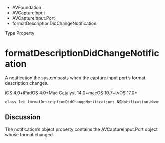 

- AVFoundation
- AVCaptureInput
- AVCaptureInput.Port
-  formatDescriptionDidChangeNotification 

Type Property

# formatDescriptionDidChangeNotification

A notification the system posts when the capture input port’s format description changes.

iOS 4.0+iPadOS 4.0+Mac Catalyst 14.0+macOS 10.7+tvOS 17.0+

``` source
class let formatDescriptionDidChangeNotification: NSNotification.Name
```

## Discussion

The notification’s object property contains the AVCaptureInput.Port object whose format changed.

